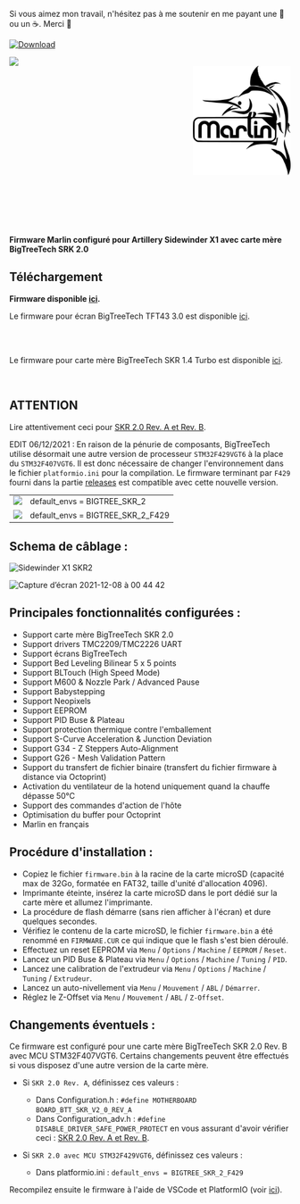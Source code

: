 Si vous aimez mon travail, n'hésitez pas à me soutenir en me payant une 🍺 ou un ☕. Merci 🙂

 [ ![Download](https://user-images.githubusercontent.com/12702322/115148445-e5a40100-a05f-11eb-8552-c1f5d4355987.png) ](https://www.paypal.me/CyrilGuislain)

<img align="left" width=600 src="https://user-images.githubusercontent.com/12702322/116473468-7b693880-a877-11eb-8783-5eccf0b5fbc0.jpg" />
<img align="right" width=175 src="buildroot/share/pixmaps/logo/marlin-250.png" />

<br /><br /><br /><br /><br /><br /><br /><br /><br /><br /><br /><br /><br /><br /><br /><br /><br />

**Firmware Marlin configuré pour Artillery Sidewinder X1 avec carte mère BigTreeTech SRK 2.0**<br />

## Téléchargement

**Firmware disponible [ici](https://github.com/Guilouz/Marlin-Sidewinder-X1-SKR2.0/releases).**

Le firmware pour écran BigTreeTech TFT43 3.0 est disponible [ici](https://github.com/Guilouz/BTT-TFT43-Sidewinder-X1).

<br /><br />

Le firmware pour carte mère BigTreeTech SKR 1.4 Turbo est disponible [ici](https://github.com/Guilouz/Marlin-Sidewinder-X1-SKR1.4-Turbo/).

<br />

## ATTENTION

Lire attentivement ceci pour [SKR 2.0 Rev. A et Rev. B](https://docs.google.com/document/d/1IeKgfE2WIDjqH1fx5Yg7n1FOHVwhDFmDlZ-7QMlOEV0/edit?fbclid=IwAR3gCoyRlxSNaZfyHNV_BgGn1apJKmvagmzduOfGGYjY7I8kDBUVAuLyIi4).

EDIT 06/12/2021 : En raison de la pénurie de composants, BigTreeTech utilise désormait une autre version de processeur `STM32F429VGT6` à la place du `STM32F407VGT6`. Il est donc nécessaire de changer l'environnement dans le fichier `platformio.ini` pour la compilation. Le firmware terminant par `F429` fourni dans la partie <a href="https://github.com/Guilouz/Marlin-Sidewinder-X1-SKR2.0/releases">releases</a> est compatible avec cette nouvelle version.

<table>
<tr>
<td>
<img src="https://user-images.githubusercontent.com/12702322/144914479-673edf80-81ff-497d-a279-61d9cbf0199f.jpeg" width="400" /><br/>
</td>
<td>
default_envs = BIGTREE_SKR_2
</td>
</tr>
<tr>
<td>
<img src="https://user-images.githubusercontent.com/12702322/144914613-1f89739c-371e-442d-b07d-eaeff1332e45.jpeg" width="400" /><br/>
</td>
<td>
default_envs = BIGTREE_SKR_2_F429
</td>
</tr>
</table>

## Schema de câblage :

![Sidewinder X1 SKR2](https://user-images.githubusercontent.com/12702322/131006518-100e18dd-2e8a-4744-8004-b7228acdadc0.png)

![Capture d’écran 2021-12-08 à 00 44 42](https://user-images.githubusercontent.com/12702322/145123306-7c05586d-4bce-4032-9f6a-ef15c015cfec.jpg)


## Principales fonctionnalités configurées :

- Support carte mère BigTreeTech SKR 2.0
- Support drivers TMC2209/TMC2226 UART
- Support écrans BigTreeTech
- Support Bed Leveling Bilinear 5 x 5 points
- Support BLTouch (High Speed Mode)
- Support M600 & Nozzle Park / Advanced Pause
- Support Babystepping
- Support Neopixels
- Support EEPROM
- Support PID Buse & Plateau
- Support protection thermique contre l'emballement
- Support S-Curve Acceleration & Junction Deviation
- Support G34 - Z Steppers Auto-Alignment
- Support G26 - Mesh Validation Pattern
- Support du transfert de fichier binaire (transfert du fichier firmware à distance via Octoprint)
- Activation du ventilateur de la hotend uniquement quand la chauffe dépasse 50°C
- Support des commandes d'action de l'hôte
- Optimisation du buffer pour Octoprint
- Marlin en français

## Procédure d'installation :

- Copiez le fichier `firmware.bin` à la racine de la carte microSD (capacité max de 32Go, formatée en FAT32, taille d'unité d'allocation 4096).
- Imprimante éteinte, insérez la carte microSD dans le port dédié sur la carte mère et allumez l'imprimante.
- La procédure de flash démarre (sans rien afficher à l'écran) et dure quelques secondes.
- Vérifiez le contenu de la carte microSD, le fichier `firmware.bin` a été renommé en `FIRMWARE.CUR` ce qui indique que le flash s'est bien déroulé.
- Effectuez un reset EEPROM via `Menu` / `Options` / `Machine` / `EEPROM` / `Reset`.
- Lancez un PID Buse & Plateau via `Menu` / `Options` / `Machine` / `Tuning` / `PID`.
- Lancez une calibration de l'extrudeur via `Menu` / `Options` / `Machine` / `Tuning` / `Extrudeur`.
- Lancez un auto-nivellement via `Menu` / `Mouvement` / `ABL` / `Démarrer`.
- Réglez le Z-Offset via `Menu` / `Mouvement` / `ABL` / `Z-Offset`.

## Changements éventuels :

Ce firmware est configuré pour une carte mère BigTreeTech SKR 2.0 Rev. B avec MCU STM32F407VGT6. Certains changements peuvent être effectués si vous disposez d'une autre version de la carte mère.
    
  - Si `SKR 2.0 Rev. A`, définissez ces valeurs :
    - Dans Configuration.h : `#define MOTHERBOARD BOARD_BTT_SKR_V2_0_REV_A`
    - Dans Configuration_adv.h : `#define DISABLE_DRIVER_SAFE_POWER_PROTECT` en vous assurant d'avoir vérifier ceci : [SKR 2.0 Rev. A et Rev. B](https://docs.google.com/document/d/1IeKgfE2WIDjqH1fx5Yg7n1FOHVwhDFmDlZ-7QMlOEV0/edit?fbclid=IwAR3gCoyRlxSNaZfyHNV_BgGn1apJKmvagmzduOfGGYjY7I8kDBUVAuLyIi4).

  - Si `SKR 2.0 avec MCU STM32F429VGT6`, définissez ces valeurs :
    - Dans platformio.ini : `default_envs = BIGTREE_SKR_2_F429`
  
Recompilez ensuite le firmware à l'aide de VSCode et PlatformIO (voir [ici](https://marlinfw.org/docs/basics/install_platformio_vscode.html)).
